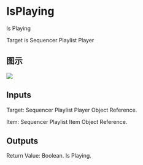 # IsPlaying

Is Playing

Target is Sequencer Playlist Player

## 图示

![]($-20221218-20561904.png)

## Inputs

Target: Sequencer Playlist Player Object Reference.

Item: Sequencer Playlist Item Object Reference.  

## Outputs

Return Value: Boolean. Is Playing.

